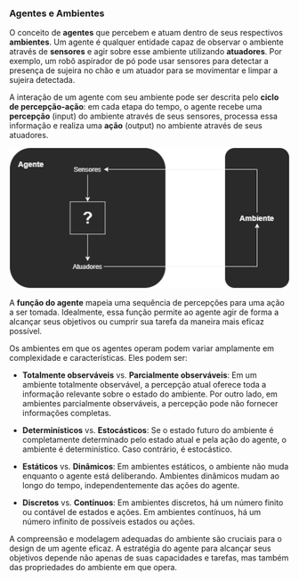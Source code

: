 ### Agentes e Ambientes

O conceito de **agentes** que percebem e atuam dentro de seus respectivos **ambientes**. Um agente é qualquer entidade capaz de observar o ambiente através de **sensores** e agir sobre esse ambiente utilizando **atuadores**. Por exemplo, um robô aspirador de pó pode usar sensores para detectar a presença de sujeira no chão e um atuador para se movimentar e limpar a sujeira detectada.

A interação de um agente com seu ambiente pode ser descrita pelo **ciclo de percepção-ação**: em cada etapa do tempo, o agente recebe uma **percepção** (input) do ambiente através de seus sensores, processa essa informação e realiza uma **ação** (output) no ambiente através de seus atuadores.

![Ciclo de Percepção-Ação](../../recursos/agent.png)

A **função do agente** mapeia uma sequência de percepções para uma ação a ser tomada. Idealmente, essa função permite ao agente agir de forma a alcançar seus objetivos ou cumprir sua tarefa da maneira mais eficaz possível.

Os ambientes em que os agentes operam podem variar amplamente em complexidade e características. Eles podem ser:

- **Totalmente observáveis** vs. **Parcialmente observáveis**: Em um ambiente totalmente observável, a percepção atual oferece toda a informação relevante sobre o estado do ambiente. Por outro lado, em ambientes parcialmente observáveis, a percepção pode não fornecer informações completas.

- **Determinísticos** vs. **Estocásticos**: Se o estado futuro do ambiente é completamente determinado pelo estado atual e pela ação do agente, o ambiente é determinístico. Caso contrário, é estocástico.

- **Estáticos** vs. **Dinâmicos**: Em ambientes estáticos, o ambiente não muda enquanto o agente está deliberando. Ambientes dinâmicos mudam ao longo do tempo, independentemente das ações do agente.

- **Discretos** vs. **Contínuos**: Em ambientes discretos, há um número finito ou contável de estados e ações. Em ambientes contínuos, há um número infinito de possíveis estados ou ações.

A compreensão e modelagem adequadas do ambiente são cruciais para o design de um agente eficaz. A estratégia do agente para alcançar seus objetivos depende não apenas de suas capacidades e tarefas, mas também das propriedades do ambiente em que opera.
